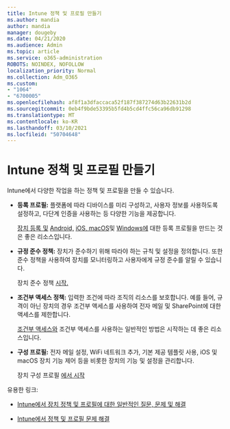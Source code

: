 ```yaml
---
title: Intune 정책 및 프로필 만들기
ms.author: mandia
author: mandia
manager: dougeby
ms.date: 04/21/2020
ms.audience: Admin
ms.topic: article
ms.service: o365-administration
ROBOTS: NOINDEX, NOFOLLOW
localization_priority: Normal
ms.collection: Adm_O365
ms.custom:
- "1064"
- "6700005"
ms.openlocfilehash: af8f1a3dfaccaca52f187f387274d63b22631b2d
ms.sourcegitcommit: 0eb4f9bde53395b5fd4b5cd4ffc56ca96db91298
ms.translationtype: MT
ms.contentlocale: ko-KR
ms.lasthandoff: 03/10/2021
ms.locfileid: "50704648"
---
```

# <a name="creating-intune-policy-and-profiles"></a>Intune 정책 및 프로필 만들기

Intune에서 다양한 작업을 하는 정책 및 프로필을 만들 수 있습니다.

- **등록 프로필:** 플랫폼에 따라 디바이스를 미리 구성하고, 사용자 정보를 사용하도록 설정하고, 다단계 인증을 사용하는 등 다양한 기능을 제공합니다.

  [장치 등록 및](https://docs.microsoft.com/intune/device-enrollment) [Android,](https://docs.microsoft.com/intune/android-enroll) [iOS, macOS](https://docs.microsoft.com/intune/ios-enroll)및 [](https://docs.microsoft.com/intune/macos-enroll) [Windows에](https://docs.microsoft.com/intune/windows-enrollment-methods) 대한 등록 프로필을 만드는 것은 좋은 리소스입니다.

- **규정 준수 정책:** 장치가 준수하기 위해 따라야 하는 규칙 및 설정을 정의합니다. 또한 준수 정책을 사용하여 장치를 모니터링하고 사용자에게 규정 준수를 알릴 수 있습니다.

  장치 준수 정책 [시작.](https://docs.microsoft.com/intune/device-compliance-get-started)
- **조건부 액세스 정책:** 입력한 조건에 따라 조직의 리소스를 보호합니다. 예를 들어, 규격이 아닌 장치의 경우 조건부 액세스를 사용하여 전자 메일 및 SharePoint에 대한 액세스를 제한합니다.

  [조건부 액세스와](https://docs.microsoft.com/intune/conditional-access) [](https://docs.microsoft.com/intune/conditional-access-intune-common-ways-use) 조건부 액세스를 사용하는 일반적인 방법은 시작하는 데 좋은 리소스입니다.

- **구성 프로필:** 전자 메일 설정, WiFi 네트워크 추가, 기본 제공 템플릿 사용, iOS 및 macOS 장치 기능 제어 등을 비롯한 장치의 기능 및 설정을 관리합니다.

  장치 구성 프로필 [에서 시작](https://docs.microsoft.com/intune/device-profiles)

유용한 링크:

- [Intune에서 장치 정책 및 프로필에 대한 일반적인 질문, 문제 및 해결](https://docs.microsoft.com/intune/device-profile-troubleshoot)

- [Intune에서 정책 및 프로필 문제 해결](https://docs.microsoft.com/troubleshoot/mem/intune/troubleshoot-policies-in-microsoft-intune)
